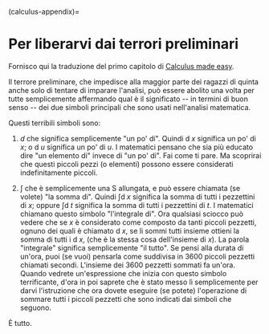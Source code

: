 (calculus-appendix)=
# Per liberarvi dai terrori preliminari 

Fornisco qui la traduzione del primo capitolo di [Calculus made easy](https://calculusmadeeasy.org/1.html).

Il terrore preliminare, che impedisce alla maggior parte dei ragazzi di quinta anche solo di tentare di imparare l'analisi, può essere abolito una volta per tutte semplicemente affermando qual è il significato -- in termini di buon senso -- dei due simboli principali che sono usati nell'analisi matematica.

Questi terribili simboli sono:

1.  $d$ che significa semplicemente "un po' di". Quindi $\operatorname{d}\!x$ significa un po' di $x$; o $\operatorname{d}\!u$ significa un po' di $u$. I matematici pensano che sia più educato dire "un elemento di" invece di "un po' di". Fai come ti pare. Ma scoprirai che questi piccoli pezzi (o elementi) possono essere considerati indefinitamente piccoli.

2.  $\int$ che è semplicemente una S allungata, e può essere chiamata (se volete) "la somma di". Quindi $\int \operatorname{d}\!x$ significa la somma di tutti i pezzettini di $x$; oppure $\int \operatorname{d}\!t$ significa la somma di tutti i pezzettini di $t$. I matematici chiamano questo simbolo "l'integrale di". Ora qualsiasi sciocco può vedere che se $x$ è considerato come composto da tanti piccoli pezzetti, ognuno dei quali è chiamato $\operatorname{d}\!x$, se li sommi tutti insieme ottieni la somma di tutti i $\operatorname{d}\!x$, (che è la stessa cosa dell'insieme di $x$). La parola "integrale" significa semplicemente "il tutto". Se pensi alla durata di un'ora, puoi (se vuoi) pensarla come suddivisa in 3600 piccoli pezzetti chiamati secondi. L'insieme dei 3600 pezzetti sommati fa un'ora. Quando vedrete un'espressione che inizia con questo simbolo terrificante, d'ora in poi saprete che è stato messo lì semplicemente per darvi l'istruzione che ora dovete eseguire (se potete) l'operazione di sommare tutti i piccoli pezzetti che sono indicati dai simboli che seguono.

È tutto.
